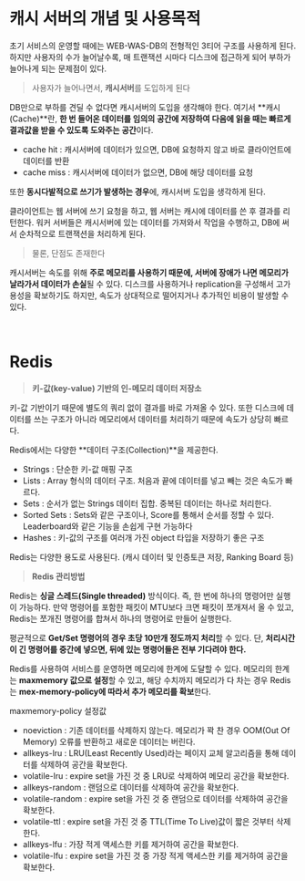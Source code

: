 # 캐시 서버의 개념 및 사용목적

초기 서비스의 운영할 때에는 WEB-WAS-DB의 전형적인 3티어 구조를 사용하게 된다. 하지만 사용자의 수가 늘어날수록, 매 트랜잭션 시마다 디스크에 접근하게 되어 부하가 늘어나게 되는 문제점이 있다.

> 사용자가 늘어나면서, **캐시서버**를 도입하게 된다
> 

DB만으로 부하를 견딜 수 없다면 캐시서버의 도입을 생각해야 한다. 여기서 **캐시(Cache)**란, **한 번 들어온 데이터를 임의의 공간에 저장하여 다음에 읽을 때는 빠르게 결과값을 받을 수 있도록 도와주는 공간**이다. 

- cache hit : 캐시서버에 데이터가 있으면, DB에 요청하지 않고 바로 클라이언트에 데이터를 반환
- cache miss : 캐시서버에 데이터가 없으면, DB에 해당 데이터를 요청

또한 **동시다발적으로 쓰기가 발생하는 경우**에, 캐시서버 도입을 생각하게 된다.

클라이언트는 웹 서버에 쓰기 요청을 하고, 웹 서버는 캐시에 데이터를 쓴 후 결과를 리턴한다. 워커 서버들은 캐시서버에 있는 데이터를 가져와서 작업을 수행하고, DB에 써서 순차적으로 트랜잭션을 처리하게 된다.

> 물론, 단점도 존재한다
> 

캐시서버는 속도를 위해 **주로 메모리를 사용하기 때문에, 서버에 장애가 나면 메모리가 날라가서 데이터가 손실**될 수 있다. 디스크를 사용하거나 replication을 구성해서 고가용성을 확보하기도 하지만, 속도가 상대적으로 떨어지거나 추가적인 비용이 발생할 수 있다.

<br />

# Redis

> **키-값(key-value) 기반의 인-메모리 데이터 저장소**
> 

키-값 기반이기 때문에 별도의 쿼리 없이 결과를 바로 가져올 수 있다. 또한 디스크에 데이터를 쓰는 구조가 아니라 메모리에서 데이터를 처리하기 때문에 속도가 상당히 빠르다.

Redis에서는 다양한 **데이터 구조(Collection)**을 제공한다.

- Strings : 단순한 키-값 매핑 구조
- Lists : Array 형식의 데이터 구조. 처음과 끝에 데이터를 넣고 빼는 것은 속도가 빠르다.
- Sets : 순서가 없는 Strings 데이터 집합. 중복된 데이터는 하나로 처리한다.
- Sorted Sets : Sets와 같은 구조이나, Score를 통해서 순서를 정할 수 있다. Leaderboard와 같은 기능을 손쉽게 구현 가능하다
- Hashes : 키-값의 구조를 여러개 가진 object 타입을 저장하기 좋은 구조

Redis는 다양한 용도로 사용된다. (캐시 데이터 및 인증토큰 저장, Ranking Board 등)

> **Redis 관리방법**
> 

Redis는 **싱글 스레드(Single threaded)** 방식이다. 즉, 한 번에 하나의 명령어만 실행이 가능하다. 만약 명령어를 포함한 패킷이 MTU보다 크면 패킷이 쪼개져서 올 수 있고, Redis는 쪼개진 명령어를 합쳐서 하나의 명령어로 만들어 실행한다.

평균적으로 **Get/Set 명령어의 경우 초당 10만개 정도까지 처리**할 수 있다. 단, **처리시간이 긴 명령어를 중간에 넣으면, 뒤에 있는 명령어들은 전부 기다려야 한다.**

Redis를 사용하여 서비스를 운영하면 메모리에 한계에 도달할 수 있다. 메모리의 한계는 **maxmemory 값으로 설정**할 수 있고, 해당 수치까지 메모리가 다 차는 경우 Redis는 **mex-memory-policy에 따라서 추가 메모리를 확보**한다.

maxmemory-policy 설정값

- noeviction : 기존 데이터를 삭제하지 않는다. 메모리가 꽉 찬 경우 OOM(Out Of Memory) 오류를 반환하고 새로운 데이터는 버린다.
- allkeys-lru : LRU(Least Recently Used)라는 페이지 교체 알고리즘을 통해 데이터를 삭제하여 공간을 확보한다.
- volatile-lru : expire set을 가진 것 중 LRU로 삭제하여 메모리 공간을 확보한다.
- allkeys-random : 랜덤으로 데이터를 삭제하여 공간을 확보한다.
- volatile-random : expire set을 가진 것 중 랜덤으로 데이터를 삭제하여 공간을 확보한다.
- volatile-ttl : expire set을 가진 것 중 TTL(Time To Live)값이 짧은 것부터 삭제한다.
- allkeys-lfu : 가장 적게 액세스한 키를 제거하여 공간을 확보한다.
- volatile-lfu : expire set을 가진 것 중 가장 적게 액세스한 키를 제거하여 공간을 확보한다.